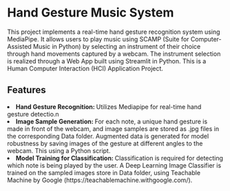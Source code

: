 # Hand Gesture Music System
This project implements a real-time hand gesture recognition system using MediaPipe. It allows users to play music using SCAMP (Suite for Computer-Assisted Music in Python) by selecting an instrument of their choice through hand movements captured by a webcam. The instrument selection is realized through a Web App built using Streamlit in Python. This is a Human Computer Interaction (HCI) Application Project.

## Features
<li><strong>Hand Gesture Recognition: </strong>Utilizes Mediapipe for real-time hand gesture detectio.n</li>
<li><strong>Image Sample Generation: </strong>For each note, a unique hand gesture is made in front of the webcam, and image samples are stored as .jpg files in the corresponding Data folder. Augmented data is generated for model robustness by saving images of the gesture at different angles to the webcam. This  using a Python script.</li>
<li><strong>Model Training for Classification: </strong>Classification is required for detecting which note is being played by the user. A Deep Learning Image Classifier is trained on the sampled images store in Data folder, using Teachable Machine by Google (<href>https://teachablemachine.withgoogle.com/</href>).</li>









